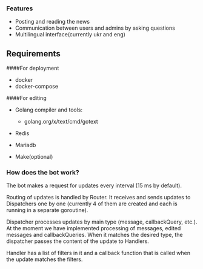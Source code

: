 ### Features

- Posting and reading the news
- Communication between users and admins by asking questions
- Multilingual interface(currently ukr and eng)

## Requirements
####For deployment
- docker
- docker-compose

####For editing
- Golang compiler and tools:
	- golang.org/x/text/cmd/gotext

- Redis
- Mariadb
- Make(optional)

### How does the bot work?
The bot makes a request for updates every interval (15 ms by default).

Routing of updates is handled by Router. It receives and sends updates to Dispatchers one by one (currently 4 of them are created and each is running in a separate goroutine).

Dispatcher processes updates by main type (message, callbackQuery, etc.). At the moment we have implemented processing of messages, edited messages and callbackQueries. When it matches the desired type, the dispatcher passes the content of the update to Handlers.

Handler has a list of filters in it and a callback function that is called when the update matches the filters.


